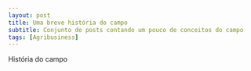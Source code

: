 ```yaml
---
layout: post
title: Uma breve história do campo
subtitle: Conjunto de posts contando um pouco de conceitos do campo
tags: [Agribusiness]
---
```


História do campo


